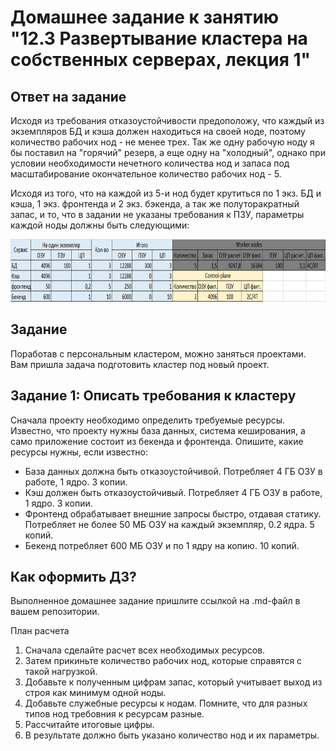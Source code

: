 # Домашнее задание к занятию "12.3 Развертывание кластера на собственных серверах, лекция 1"

## Ответ на задание

Исходя из требования отказоустойчивости предоположу, что каждый из экземпляров БД и кэша должен находиться на своей ноде, поэтому количество рабочих нод - не менее трех. Так же одну рабочую ноду я бы поставил на "горячий" резерв, а еще одну на "холодный", однако при условии необходимости нечетного количества нод и запаса под масштабирование окончательное количество рабочих нод - 5.

Исходя из того, что на каждой из 5-и нод будет крутиться по 1 экз. БД и кэша, 1 экз. фронтенда и 2 экз. бэкенда, а так же полуторакратный запас, и то, что в задании не указаны требования к ПЗУ, параметры каждой ноды должны быть следующими:

<p align="center">
  <img width="1200" height="100" alt="Скриншот" title="Вывод комманд" src="./01.png">
</p>



## Задание

Поработав с персональным кластером, можно заняться проектами. Вам пришла задача подготовить кластер под новый проект.

## Задание 1: Описать требования к кластеру
Сначала проекту необходимо определить требуемые ресурсы. Известно, что проекту нужны база данных, система кеширования, а само приложение состоит из бекенда и фронтенда. Опишите, какие ресурсы нужны, если известно:

* База данных должна быть отказоустойчивой. Потребляет 4 ГБ ОЗУ в работе, 1 ядро. 3 копии.
* Кэш должен быть отказоустойчивый. Потребляет 4 ГБ ОЗУ в работе, 1 ядро. 3 копии.
* Фронтенд обрабатывает внешние запросы быстро, отдавая статику. Потребляет не более 50 МБ ОЗУ на каждый экземпляр, 0.2 ядра. 5 копий.
* Бекенд потребляет 600 МБ ОЗУ и по 1 ядру на копию. 10 копий.

## Как оформить ДЗ?

Выполненное домашнее задание пришлите ссылкой на .md-файл в вашем репозитории.

План расчета
1. Сначала сделайте расчет всех необходимых ресурсов.
2. Затем прикиньте количество рабочих нод, которые справятся с такой нагрузкой.
3. Добавьте к полученным цифрам запас, который учитывает выход из строя как минимум одной ноды.
4. Добавьте служебные ресурсы к нодам. Помните, что для разных типов нод требовния к ресурсам разные.
5. Рассчитайте итоговые цифры.
6. В результате должно быть указано количество нод и их параметры.
